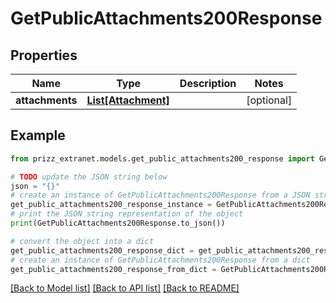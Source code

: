# GetPublicAttachments200Response


## Properties

Name | Type | Description | Notes
------------ | ------------- | ------------- | -------------
**attachments** | [**List[Attachment]**](Attachment.md) |  | [optional] 

## Example

```python
from prizz_extranet.models.get_public_attachments200_response import GetPublicAttachments200Response

# TODO update the JSON string below
json = "{}"
# create an instance of GetPublicAttachments200Response from a JSON string
get_public_attachments200_response_instance = GetPublicAttachments200Response.from_json(json)
# print the JSON string representation of the object
print(GetPublicAttachments200Response.to_json())

# convert the object into a dict
get_public_attachments200_response_dict = get_public_attachments200_response_instance.to_dict()
# create an instance of GetPublicAttachments200Response from a dict
get_public_attachments200_response_from_dict = GetPublicAttachments200Response.from_dict(get_public_attachments200_response_dict)
```
[[Back to Model list]](../README.md#documentation-for-models) [[Back to API list]](../README.md#documentation-for-api-endpoints) [[Back to README]](../README.md)


